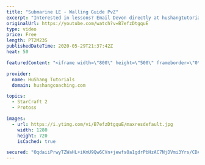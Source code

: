 ```yaml
---
title: "Submarine LE - Walling Guide PvZ"
excerpt: "Interested in lessons? Email Devon directly at hushangtutorials@outlook.com ------------------------------------------------------------------------------------------------------- Want to support HuShang Tutorials directly? Patreon is a website where you can contribute a monthly donation that will help"
originalUrl: https://youtube.com/watch?v=B7efzDtgquE
type: video
price: Free
length: PT2M23S
publishedDateTime: 2020-05-29T21:37:42Z
heat: 50

featuredContent: "<iframe width=\"800\" height=\"500\" frameborder=\"0\" src=\"https://www.youtube.com/embed/B7efzDtgquE\" allow=\"accelerometer; autoplay; encrypted-media; gyroscope; picture-in-picture\" allowfullscreen></iframe>"

provider:
  name: HuShang Tutorials
  domain: hushangcoaching.com

topics:
  - StarCraft 2
  - Protoss

images:
  - url: https://i.ytimg.com/vi/B7efzDtgquE/maxresdefault.jpg
    width: 1280
    height: 720
    isCached: true

secured: "OqdaiiPrwyTZWaHL+iKmU9Qw6CVn+jewfsOa1gdrPbHzAC7NjDVmi3Yrs/CDAc66Xp++k/Hric+KtOGaQR2r0z1hpHWDcXIrPbrD+fbUcg1S9vcgOnSJKCP23uf7XiZaZpCMdixkb/4mZ8d1ZMcNrRTP8tM3PoiCUikv2rdm+oqwxq474bk2t/LjGI3CnPbOnu6sWI9/X8AbetWCUsLIJoXla35jDps1nzbVYJVkxV6PtU6GEHhmGqeQ5TyH82dzQx+HEy25q7lURS2Gx2UaIUYJM4DskFlqpywQ5EIyGLJp8gkztjAPLyJEP+KsuT39syi4obTl2jZIKMwM398XGfLYRY1uNy9zh7IpvyaSgTqYUZDDX/q2dE4U27GZ44Oxihk0kB6wVVQAxlXKkvG7chAQZO2B+PQhwZTrinBvSrI=;/kqkkYn3yxwuBb/61aPCbg=="
---
```


